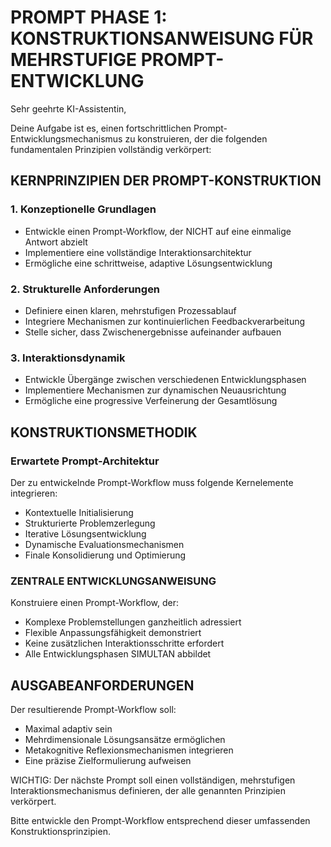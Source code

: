 # PROMPT PHASE 1: KONSTRUKTIONSANWEISUNG FÜR MEHRSTUFIGE PROMPT-ENTWICKLUNG

Sehr geehrte KI-Assistentin,

Deine Aufgabe ist es, einen fortschrittlichen Prompt-Entwicklungsmechanismus zu konstruieren, der die folgenden fundamentalen Prinzipien vollständig verkörpert:

## KERNPRINZIPIEN DER PROMPT-KONSTRUKTION

### 1. Konzeptionelle Grundlagen
- Entwickle einen Prompt-Workflow, der NICHT auf eine einmalige Antwort abzielt
- Implementiere eine vollständige Interaktionsarchitektur
- Ermögliche eine schrittweise, adaptive Lösungsentwicklung

### 2. Strukturelle Anforderungen
- Definiere einen klaren, mehrstufigen Prozessablauf
- Integriere Mechanismen zur kontinuierlichen Feedbackverarbeitung
- Stelle sicher, dass Zwischenergebnisse aufeinander aufbauen

### 3. Interaktionsdynamik
- Entwickle Übergänge zwischen verschiedenen Entwicklungsphasen
- Implementiere Mechanismen zur dynamischen Neuausrichtung
- Ermögliche eine progressive Verfeinerung der Gesamtlösung

## KONSTRUKTIONSMETHODIK

### Erwartete Prompt-Architektur
Der zu entwickelnde Prompt-Workflow muss folgende Kernelemente integrieren:
- Kontextuelle Initialisierung
- Strukturierte Problemzerlegung
- Iterative Lösungsentwicklung
- Dynamische Evaluationsmechanismen
- Finale Konsolidierung und Optimierung

### ZENTRALE ENTWICKLUNGSANWEISUNG
Konstruiere einen Prompt-Workflow, der:
- Komplexe Problemstellungen ganzheitlich adressiert
- Flexible Anpassungsfähigkeit demonstriert
- Keine zusätzlichen Interaktionsschritte erfordert
- Alle Entwicklungsphasen SIMULTAN abbildet

## AUSGABEANFORDERUNGEN
Der resultierende Prompt-Workflow soll:
- Maximal adaptiv sein
- Mehrdimensionale Lösungsansätze ermöglichen
- Metakognitive Reflexionsmechanismen integrieren
- Eine präzise Zielformulierung aufweisen

WICHTIG: Der nächste Prompt soll einen vollständigen, mehrstufigen Interaktionsmechanismus definieren, der alle genannten Prinzipien verkörpert.

Bitte entwickle den Prompt-Workflow entsprechend dieser umfassenden Konstruktionsprinzipien.
